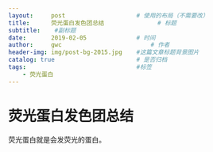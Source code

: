 ```yaml
---
layout:     post   				    # 使用的布局（不需要改）
title:      荧光蛋白发色团总结 				# 标题 
subtitle:    #副标题
date:       2019-02-05 				# 时间
author:     gwc 						# 作者
header-img: img/post-bg-2015.jpg 	#这篇文章标题背景图片
catalog: true 						# 是否归档
tags:								#标签
    - 荧光蛋白
---
```


# 荧光蛋白发色团总结

荧光蛋白就是会发荧光的蛋白。

